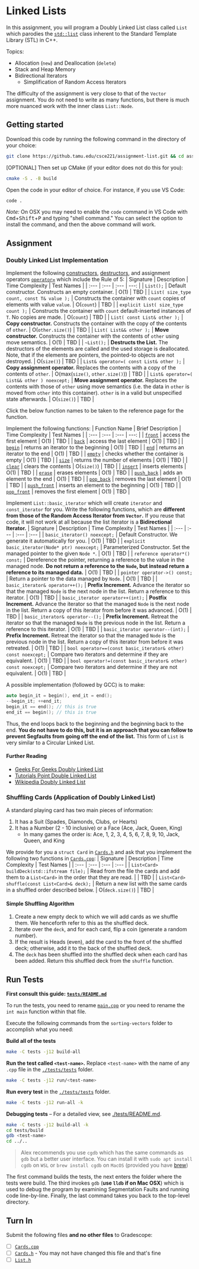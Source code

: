 # Linked Lists
In this assignment, you will program a Doubly Linked List class called `List` which parodies the [`std::list`](https://en.cppreference.com/w/cpp/container/list) class inherent to the Standard Template Library (STL) in C++.

Topics:

- Allocation (`new`) and Deallocation (`delete`)
- Stack and Heap Memory
- Bidirectional Iterators
  - Simplification of Random Access Iterators

The difficulty of the assignment is very close to that of the `Vector` assignment. You do not need to write as many functions, but there is much more nuanced work with the inner class `List::Node`.
## Getting started
Download this code by running the following command in the directory of your choice:
```sh
git clone https://github.tamu.edu/csce221/assignment-list.git && cd assignment-list
```
[OPTIONAL] Then set up CMake (if your editor does not do this for you):
```sh
cmake -S . -B build
```
Open the code in your editor of choice. For instance, if you use VS Code:
```sh
code .
```
*Note:* On OSX you may need to enable the `code` command in VS Code with <kbd>Cmd</kbd>+<kbd>Shift</kbd>+<kbd>P</kbd> and typing "shell command." You can select the option to install the command, and then the above command will work.
## Assignment
### Doubly Linked List Implementation
Implement the following [constructors](https://en.cppreference.com/w/cpp/container/list/list), [destructors](https://en.cppreference.com/w/cpp/container/list/%7Elist), and assignment operators [`operator=`](https://en.cppreference.com/w/cpp/container/list/operator%3D) which include the Rule of 5:
| Signature | Description | Time Complexity | Test Names |
| :--- | :--- | :--- | ---: |
| `List();` | Default constructor. Constructs an empty container.                                             | O(1) | TBD |
| `List( size_type count, const T& value );` | Constructs the container with `count` copies of elements with value `value`.                      | O(`count`) | TBD |
| `explicit List( size_type count );` | Constructs the container with `count` default-inserted instances of `T`. No copies are made.        | O(`count`) | TBD |
| `List( const List& other );` | **Copy constructor.** Constructs the container with the copy of the contents of `other`.          | O(`other.size()`) | TBD |
| `List( List&& other );` | **Move constructor.** Constructs the container with the contents of `other` using move semantics. | O(1) | TBD |
| `~List();` | **Destructs the List.** The destructors of the elements are called and the used storage is deallocated. Note, that if the elements are pointers, the pointed-to objects are not destroyed. | O(`size()`) | TBD |
| `List& operator=( const List& other );` | **Copy assignment operator.** Replaces the contents with a copy of the contents of `other`.  | O(max(`size()`, `other.size()`)) | TBD |
| `List& operator=( List&& other ) noexcept;` | **Move assignment operator.** Replaces the contents with those of `other` using move semantics (i.e. the data in `other` is moved from `other` into this container). `other` is in a valid but unspecified state afterwards.  | O(`size()`) | TBD |

Click the below function names to be taken to the reference page for the function.

Implement the following functions:
| Function Name | Brief Description | Time Complexity | Test Names |
| :--- | :--- | :--- | ---: |
| [`front`](https://en.cppreference.com/w/cpp/container/list/front) | access the first element | O(1) | TBD |
| [`back`](https://en.cppreference.com/w/cpp/container/list/back) | access the last element | O(1) | TBD |
| [`begin`](https://en.cppreference.com/w/cpp/container/list/begin) | returns an iterator to the beginning | O(1) | TBD |
| [`end`](https://en.cppreference.com/w/cpp/container/list/end) | returns an iterator to the end | O(1) | TBD |
| [`empty`](https://en.cppreference.com/w/cpp/container/list/empty) | checks whether the container is empty | O(1) | TBD |
| [`size`](https://en.cppreference.com/w/cpp/container/list/size) | returns the number of elements | O(1) | TBD |
| [`clear`](https://en.cppreference.com/w/cpp/container/list/clear) | clears the contents | O(`size()`) | TBD |
| [`insert`](https://en.cppreference.com/w/cpp/container/list/insert) | inserts elements | O(1) | TBD |
| [`erase`](https://en.cppreference.com/w/cpp/container/list/erase) | erases elements | O(1) | TBD |
| [`push_back`](https://en.cppreference.com/w/cpp/container/list/push_back) | adds an element to the end | O(1) | TBD |
| [`pop_back`](https://en.cppreference.com/w/cpp/container/list/pop_back) | removes the last element | O(1) | TBD |
| [`push_front`](https://en.cppreference.com/w/cpp/container/list/push_front) | inserts an element to the beginning | O(1) | TBD |
| [`pop_front`](https://en.cppreference.com/w/cpp/container/list/pop_front) | removes the first element | O(1) | TBD |

Implement `List::basic_iterator` which will create `iterator` and `const_iterator` for you. Write the following functions, which are **different from those of the Random Access Iterator from `Vector`.** If you reuse that code, it will not work at all because the list iterator is a **Bidirectional Iterator.**
| Signature | Description | Time Complexity | Test Names |
| :--- | :--- | :--- | :--- |
| `basic_iterator() noexcept;` | Default Constructor. We generate it automatically for you. | O(1) | TBD |
| `explicit basic_iterator(Node* ptr) noexcept;` | Parameterized Constructor. Set the managed pointer to the given `Node *`. | O(1) | TBD |
| `reference operator*() const;` | Dereference the pointer, returning a reference to the value in the managed node. **Do not return a reference to the `Node`, but instead return a reference to its managed data.** | O(1) | TBD |
| `pointer operator->() const;` | Return a pointer to the data managed by `Node`. | O(1) | TBD |
| `basic_iterator& operator++();` | **Prefix Increment.** Advance the iterator so that the managed `Node` is the next node in the list. Return a reference to this iterator. | O(1) | TBD |
| `basic_iterator operator++(int);` | **Postfix Increment.** Advance the iterator so that the managed `Node` is the next node in the list. Return a copy of this iterator from before it was advanced. | O(1) | TBD |
| `basic_iterator& operator--();` | **Prefix Increment.** Retreat the iterator so that the managed `Node` is the previous node in the list. Return a reference to this iterator. | O(1) | TBD |
| `basic_iterator operator--(int);` | **Prefix Increment.** Retreat the iterator so that the managed `Node` is the previous node in the list. Return a copy of this iterator from before it was retreated. | O(1) | TBD |
| `bool operator==(const basic_iterator& other) const noexcept;` | Compare two iterators and determine if they are equivalent. | O(1) | TBD |
| `bool operator!=(const basic_iterator& other) const noexcept;` | Compare two iterators and determine if they are not equivalent. | O(1) | TBD |

A possible implementation (followed by GCC) is to make:
```cpp
auto begin_it = begin(), end_it = end();
--begin_it; ++end_it;
begin_it == end(); // this is true
end_it == begin(); // this is true
```
Thus, the end loops back to the beginning and the beginning back to the end. **You do not have to do this, but it is an approach that you can follow to prevent Segfaults from going off the end of the list.** This form of `List` is very similar to a Circular Linked List.

#### Further Reading
- [Geeks For Geeks Doubly Linked List](https://www.geeksforgeeks.org/doubly-linked-list/)
- [Tutorials Point Double Linked List](https://www.tutorialspoint.com/data_structures_algorithms/doubly_linked_list_algorithm.htm)
- [Wikipedia Doubly Linked List](https://en.wikipedia.org/wiki/Doubly_linked_list)

### Shuffling Cards (Application of Doubly Linked List)

A standard playing card has two main pieces of information:
1. It has a Suit (Spades, Diamonds, Clubs, or Hearts)
2. It has a Number (2 - 10 inclusive) or a Face (Ace, Jack, Queen, King)
   - In many games the order is: Ace, 1, 2, 3, 4, 5, 6, 7, 8, 9, 10, Jack, Queen, and King

We provide for you a `struct Card` in [`Cards.h`](./src/Cards.h) and ask that you implement the following two functions in [`Cards.cpp`](./src/Cards.cpp):
| Signature | Description | Time Complexity | Test Names |
| :--- | :--- | :--- | :--- |
| `List<Card> buildDeck(std::ifstream file);` | Read from the file the cards and add them to a `List<Card>` in the order that they are read. |  | TBD |
| `List<Card> shuffle(const List<Card>& deck);` | Return a new list with the same cards in a shuffled order described below. | O(`deck.size()`) | TBD |

#### Simple Shuffling Algorithm
1. Create a new empty deck to which we will add cards as we shuffle them. We henceforth refer to this as the shuffled deck.
2. Iterate over the `deck`, and for each card, flip a coin (generate a random number).
3. If the result is Heads (even), add the card to the front of the shuffled deck; otherwise, add it to the back of the shuffled deck.
4. The `deck` has been shuffled into the shuffled deck when each card has been added. Return this shuffled deck from the `shuffle` function.

## Run Tests
**First consult this guide: [`tests/README.md`](./tests/README.md)**

To run the tests, you need to rename [`main.cpp`](./src/main.cpp) or you need to rename the `int main` function within that file.

Execute the following commands from the `sorting-vectors` folder to accomplish what you need:

**Build all of the tests**
```sh
make -C tests -j12 build-all
```

**Run the test called `<test-name>`.** Replace `<test-name>` with the name of any `.cpp` file in the [`./tests/tests`](./tests/tests) folder.
```sh
make -C tests -j12 run/<test-name>
```

**Run every test** in the [`./tests/tests`](./tests/tests) folder.
```sh
make -C tests -j12 run-all -k
```

**Debugging tests** &ndash; For a detailed view, see [./tests/README.md](./tests/README.md).
```sh
make -C tests -j12 build-all -k
cd tests/build
gdb <test-name>
cd ../..
```
> Alex recommends you use `cgdb` which has the same commands as `gdb` but a better user interface. You can install it with `sudo apt install cgdb` on `WSL` or `brew install cgdb` on `MacOS` (provided you have [brew](https://brew.sh))

The first command builds the tests, the next enters the folder where the tests were build. The third invokes `gdb` (**use `lldb` if on Mac OSX**) which is used to debug the program by examining Segmentation Faults and running code line-by-line. Finally, the last command takes you back to the top-level directory.

## Turn In
Submit the following files **and no other files** to Gradescope:
- [ ] [`Cards.cpp`](src/Cards.cpp)
- [ ] [`Cards.h`](src/Cards.h) - You may not have changed this file and that's fine
- [ ] [`List.h`](src/List.h)
